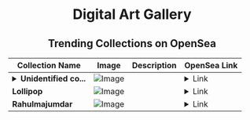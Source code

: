 <div align="center">

# Digital Art Gallery

## Trending Collections on OpenSea

| Collection Name                       | Image                                                                                     | Description                       | OpenSea Link                                                                                          |
|---------------------------------------|-------------------------------------------------------------------------------------------|-----------------------------------|--------------------------------------------------------------------------------------------------------|
| **<details><summary>Unidentified co...</summary>Unidentified contract 26107b42-3b44-45a4-bc4e-2929ebf93558</details>** | ![Image](https://i.seadn.io/s/raw/files/a837708742ad8afcb35eb60ba787976d.jpg?w=500&auto=format?w=200&auto=format) |  | <details><summary>Link</summary>[Unidentified contract 26107b42-3b44-45a4-bc4e-2929ebf93558](https://opensea.io/collection/unidentified-contract-26107b42-3b44-45a4-bc4e-2929)</details> |
| **Lollipop** | ![Image](https://i.seadn.io/s/raw/files/01a81e711e48bd47dfb64716386e02b7.jpg?w=500&auto=format?w=200&auto=format) |  | <details><summary>Link</summary>[Lollipop](https://opensea.io/collection/lollipop-35)</details> |
| **Rahulmajumdar** | ![Image](https://i.seadn.io/s/raw/files/c19adea7a55d321f07c61c282b87181e.jpg?w=500&auto=format?w=200&auto=format) |  | <details><summary>Link</summary>[Rahulmajumdar](https://opensea.io/collection/rahulmajumdar)</details> |

</div>